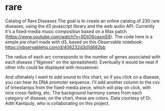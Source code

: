 # rare
Catalog of Rare Diseases
The goal is to create an online catalog of 230 rare diseases, using the d3 javascript library and the web audio API. Currently it's a fixed-media music composition based on a Max patch (https://www.youtube.com/watch?v=9DtO6oasmE8). 
The code here is a simple pie chart made with d3, based on this Observable notebook: https://observablehq.com/d/406232d3d1d682bb

The radius of each arc corresponds to the number of genes associated with each disease ("Ngenes" on the spreadsheet). Eventually it would be neat if other info could be displayed with mouseover.

And ultimately I want to add sound to this chart, so if you click on a disease, you can hear its DNA promoter sequence. I'll add another column to the csv of timestamps from the fixed-media piece, which will play on click, with nice cross-fading, etc. The background harmony comes from each category of disease; on the chart, these are colors.
Data courtesy of Dr. Aditi Kantipuly, who is collaborating on this project.
